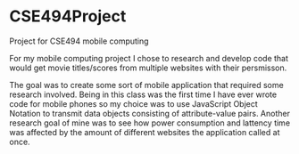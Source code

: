 CSE494Project
=============

Project for CSE494 mobile computing

For my mobile computing project I chose to research and develop code that would get movie titles/scores from multiple websites with their persmisson.

The goal was to create some sort of mobile application that required some research involved. Being in this class was the first time I have ever wrote code for mobile phones so my choice was to use JavaScript Object Notation to transmit data objects consisting of attribute-value pairs. Another research goal of mine was to see how power consumption and lattency time was affected by the amount of different websites the application called at once.
